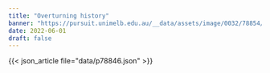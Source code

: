 ```yaml
---
title: "Overturning history"
banner: "https://pursuit.unimelb.edu.au/__data/assets/image/0032/78854/Overturning-history_83c516ef-36a5-40bf-94dd-cb89b8b3925e.jpg"
date: 2022-06-01
draft: false
---
```


{{< json_article file="data/p78846.json" >}}